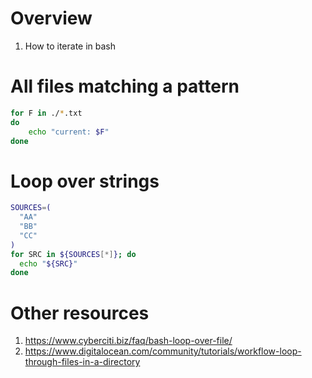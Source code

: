 # Overview
1. How to iterate in bash


# All files matching a pattern
```bash
for F in ./*.txt
do
    echo "current: $F"
done
```


# Loop over strings
```bash
SOURCES=(
  "AA"
  "BB"
  "CC"
)
for SRC in ${SOURCES[*]}; do
  echo "${SRC}"
done
```


# Other resources
1. https://www.cyberciti.biz/faq/bash-loop-over-file/
1. https://www.digitalocean.com/community/tutorials/workflow-loop-through-files-in-a-directory
